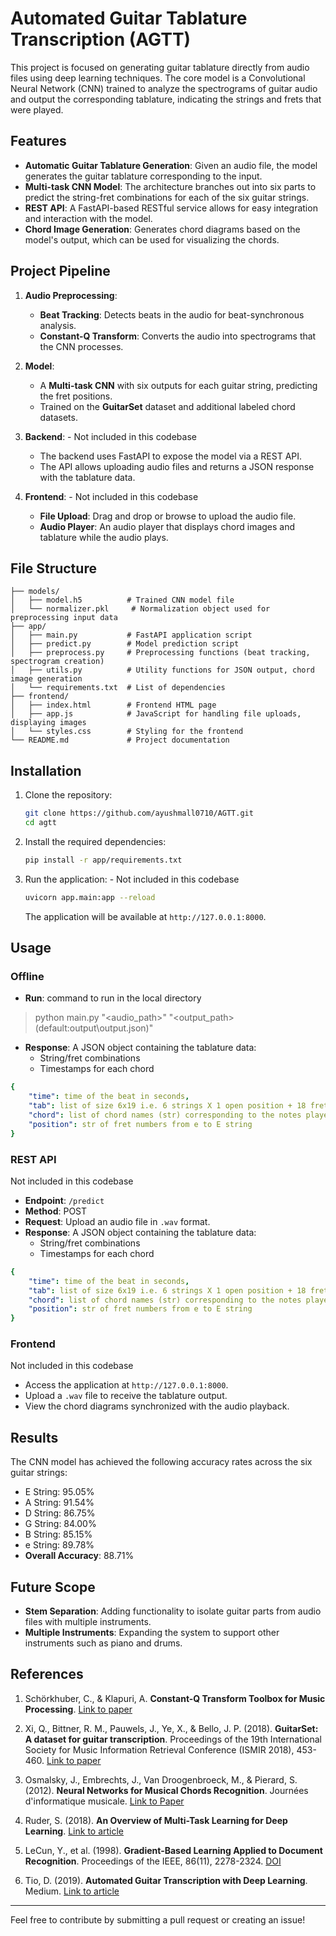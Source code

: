 # Automated Guitar Tablature Transcription (AGTT)

This project is focused on generating guitar tablature directly from audio files using deep learning techniques. The core model is a Convolutional Neural Network (CNN) trained to analyze the spectrograms of guitar audio and output the corresponding tablature, indicating the strings and frets that were played.

## Features

- **Automatic Guitar Tablature Generation**: Given an audio file, the model generates the guitar tablature corresponding to the input.
- **Multi-task CNN Model**: The architecture branches out into six parts to predict the string-fret combinations for each of the six guitar strings.
- **REST API**: A FastAPI-based RESTful service allows for easy integration and interaction with the model.
- **Chord Image Generation**: Generates chord diagrams based on the model's output, which can be used for visualizing the chords.

## Project Pipeline

1. **Audio Preprocessing**:
   - **Beat Tracking**: Detects beats in the audio for beat-synchronous analysis.
   - **Constant-Q Transform**: Converts the audio into spectrograms that the CNN processes.
   
2. **Model**:
   - A **Multi-task CNN** with six outputs for each guitar string, predicting the fret positions.
   - Trained on the **GuitarSet** dataset and additional labeled chord datasets.
   
3. **Backend**: - Not included in this codebase
   - The backend uses FastAPI to expose the model via a REST API.
   - The API allows uploading audio files and returns a JSON response with the tablature data.

4. **Frontend**: - Not included in this codebase
   - **File Upload**: Drag and drop or browse to upload the audio file.
   - **Audio Player**: An audio player that displays chord images and tablature while the audio plays.

## File Structure

```
├── models/
│   ├── model.h5          # Trained CNN model file
│   └── normalizer.pkl     # Normalization object used for preprocessing input data
├── app/
│   ├── main.py           # FastAPI application script
│   ├── predict.py        # Model prediction script
│   ├── preprocess.py     # Preprocessing functions (beat tracking, spectrogram creation)
│   ├── utils.py          # Utility functions for JSON output, chord image generation
│   └── requirements.txt  # List of dependencies
├── frontend/
│   ├── index.html        # Frontend HTML page
│   ├── app.js            # JavaScript for handling file uploads, displaying images
│   └── styles.css        # Styling for the frontend
└── README.md             # Project documentation
```

## Installation

1. Clone the repository:

   ```bash
   git clone https://github.com/ayushmall0710/AGTT.git
   cd agtt
   ```

2. Install the required dependencies:

   ```bash
   pip install -r app/requirements.txt
   ```

3. Run the application: - Not included in this codebase

   ```bash
   uvicorn app.main:app --reload
   ```

   The application will be available at `http://127.0.0.1:8000`.

## Usage

### Offline
- **Run**: command to run in the local directory
> python main.py "<audio_path>" "<output_path>(default:output\output.json)"
- **Response**: A JSON object containing the tablature data:
  - String/fret combinations
  - Timestamps for each chord
```yaml
{
    "time": time of the beat in seconds,
    "tab": list of size 6x19 i.e. 6 strings X 1 open position + 18 fret positions,
    "chord": list of chord names (str) corresponding to the notes played,
    "position": str of fret numbers from e to E string
}
```

### REST API 
Not included in this codebase
- **Endpoint**: `/predict`
- **Method**: POST
- **Request**: Upload an audio file in `.wav` format.
- **Response**: A JSON object containing the tablature data:
  - String/fret combinations
  - Timestamps for each chord
```yaml
{
    "time": time of the beat in seconds,
    "tab": list of size 6x19 i.e. 6 strings X 1 open position + 18 fret positions,
    "chord": list of chord names (str) corresponding to the notes played,
    "position": str of fret numbers from e to E string
}
```

### Frontend
Not included in this codebase
- Access the application at `http://127.0.0.1:8000`.
- Upload a `.wav` file to receive the tablature output.
- View the chord diagrams synchronized with the audio playback.

## Results

The CNN model has achieved the following accuracy rates across the six guitar strings:

- E String: 95.05%
- A String: 91.54%
- D String: 86.75%
- G String: 84.00%
- B String: 85.15%
- e String: 89.78%
- **Overall Accuracy**: 88.71%

## Future Scope

- **Stem Separation**: Adding functionality to isolate guitar parts from audio files with multiple instruments.
- **Multiple Instruments**: Expanding the system to support other instruments such as piano and drums.
  
## References

1. Schörkhuber, C., & Klapuri, A. **Constant-Q Transform Toolbox for Music Processing**. [Link to paper](https://www.researchgate.net/publication/228523955_Constant-Q_transform_toolbox_for_music_processing)

2. Xi, Q., Bittner, R. M., Pauwels, J., Ye, X., & Bello, J. P. (2018). **GuitarSet: A dataset for guitar transcription**. Proceedings of the 19th International Society for Music Information Retrieval Conference (ISMIR 2018), 453-460. [Link to paper](https://archives.ismir.net/ismir2018/paper/000188.pdf)

3. Osmalsky, J., Embrechts, J., Van Droogenbroeck, M., & Pierard, S. (2012). **Neural Networks for Musical Chords Recognition**. Journées d'informatique musicale. [Link to Paper](https://hdl.handle.net/2268/115963)

4. Ruder, S. (2018). **An Overview of Multi-Task Learning for Deep Learning**. [Link to article](https://web.stanford.edu/class/archive/cs/cs224n/cs224n.1224/reports/custom_116658224.pdf)

5. LeCun, Y., et al. (1998). **Gradient-Based Learning Applied to Document Recognition**. Proceedings of the IEEE, 86(11), 2278-2324. [DOI](https://doi.org/10.1109/5.726791)

6. Tio, D. (2019). **Automated Guitar Transcription with Deep Learning**. Medium. [Link to article](https://towardsdatascience.com/audio-to-guitar-tab-with-deep-learning-d76e12717f81)

---

Feel free to contribute by submitting a pull request or creating an issue!
